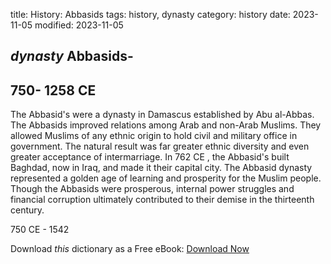 title: History: Abbasids
tags: history, dynasty
category: history
date: 2023-11-05
modified: 2023-11-05

## _dynasty_  Abbasids-
  750-
1258 CE
-
The Abbasid's were a dynasty
  in Damascus established by Abu al-Abbas.  The Abbasids improved
  relations among Arab and non-Arab Muslims.  They allowed Muslims of
  any ethnic origin to hold civil and military office in government.
  The natural result was far greater ethnic diversity and even greater
  acceptance of intermarriage. In    762 CE
, the Abbasid's built
  Baghdad, now in Iraq, and made it their capital city.  The Abbasid
  dynasty represented a golden age of learning and prosperity for the
  Muslim people.  Though the Abbasids were prosperous, internal power
  struggles and financial corruption ultimately contributed to their
  demise in the thirteenth century.


  750 CE - 1542


Download *this* dictionary as a Free eBook: [Download Now]({static}static/CairnsHistoryDictionary.pdf)


